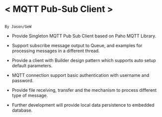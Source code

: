 # < MQTT Pub-Sub Client >


                                                                    				    By Jason/GeW


* Provide Singleton MQTT Pub Sub Client based on Paho MQTT Library.

* Support subscribe message output to Queue, and examples for processing messages in a different thread.

* Provide a client with Builder design pattern which supports auto setup default parameters.

* MQTT connection support basic authentication with username and password.

* Provide file receiving, transfer and the mechanism to process different type of message.

* Further development will provide local data persistence to embedded database.
